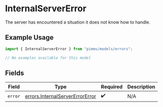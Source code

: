 # InternalServerError

The server has encountered a situation it does not know how to handle.

## Example Usage

```typescript
import { InternalServerError } from "pimms/models/errors";

// No examples available for this model
```

## Fields

| Field                                                                              | Type                                                                               | Required                                                                           | Description                                                                        |
| ---------------------------------------------------------------------------------- | ---------------------------------------------------------------------------------- | ---------------------------------------------------------------------------------- | ---------------------------------------------------------------------------------- |
| `error`                                                                            | [errors.InternalServerErrorError](../../models/errors/internalservererrorerror.md) | :heavy_check_mark:                                                                 | N/A                                                                                |